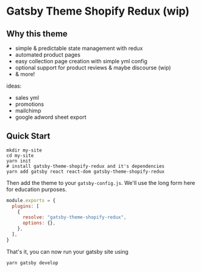 # Gatsby Theme Shopify Redux (wip)

## Why this theme
- simple & predictable state management with redux
- automated product pages
- easy collection page creation with simple yml config
- optional support for product reviews & maybe discourse (wip)
- & more!

ideas:
- sales yml
- promotions
- mailchimp
- google adword sheet export


## Quick Start

```shell
mkdir my-site
cd my-site
yarn init
# install gatsby-theme-shopify-redux and it's dependencies
yarn add gatsby react react-dom gatsby-theme-shopify-redux
```

Then add the theme to your `gatsby-config.js`. We'll use the long form
here for education purposes.

```javascript
module.exports = {
  plugins: [
    {
      resolve: "gatsby-theme-shopify-redux",
      options: {},
    },
  ],
}
```

That's it, you can now run your gatsby site using

```shell
yarn gatsby develop
```